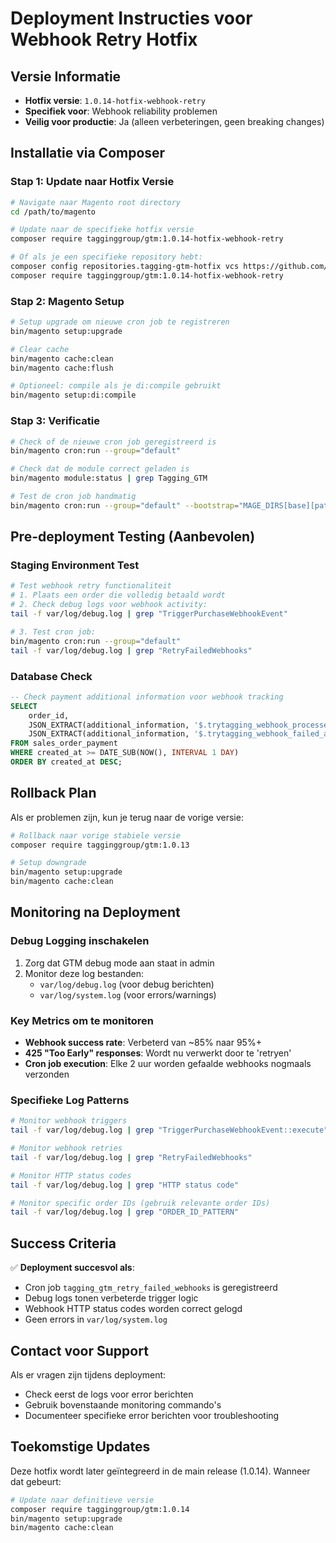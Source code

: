 # Deployment Instructies voor Webhook Retry Hotfix

## Versie Informatie
- **Hotfix versie**: `1.0.14-hotfix-webhook-retry`
- **Specifiek voor**: Webhook reliability problemen
- **Veilig voor productie**: Ja (alleen verbeteringen, geen breaking changes)

## Installatie via Composer

### Stap 1: Update naar Hotfix Versie
```bash
# Navigate naar Magento root directory
cd /path/to/magento

# Update naar de specifieke hotfix versie
composer require tagginggroup/gtm:1.0.14-hotfix-webhook-retry

# Of als je een specifieke repository hebt:
composer config repositories.tagging-gtm-hotfix vcs https://github.com/[repository-url]
composer require tagginggroup/gtm:1.0.14-hotfix-webhook-retry
```

### Stap 2: Magento Setup
```bash
# Setup upgrade om nieuwe cron job te registreren
bin/magento setup:upgrade

# Clear cache
bin/magento cache:clean
bin/magento cache:flush

# Optioneel: compile als je di:compile gebruikt
bin/magento setup:di:compile
```

### Stap 3: Verificatie
```bash
# Check of de nieuwe cron job geregistreerd is
bin/magento cron:run --group="default"

# Check dat de module correct geladen is
bin/magento module:status | grep Tagging_GTM

# Test de cron job handmatig
bin/magento cron:run --group="default" --bootstrap="MAGE_DIRS[base][path]=/path/to/magento"
```

## Pre-deployment Testing (Aanbevolen)

### Staging Environment Test
```bash
# Test webhook retry functionaliteit
# 1. Plaats een order die volledig betaald wordt
# 2. Check debug logs voor webhook activity:
tail -f var/log/debug.log | grep "TriggerPurchaseWebhookEvent"

# 3. Test cron job:
bin/magento cron:run --group="default"
tail -f var/log/debug.log | grep "RetryFailedWebhooks"
```

### Database Check
```sql
-- Check payment additional information voor webhook tracking
SELECT 
    order_id, 
    JSON_EXTRACT(additional_information, '$.trytagging_webhook_processed') as processed,
    JSON_EXTRACT(additional_information, '$.trytagging_webhook_failed_attempts') as failed_attempts
FROM sales_order_payment 
WHERE created_at >= DATE_SUB(NOW(), INTERVAL 1 DAY)
ORDER BY created_at DESC;
```

## Rollback Plan

Als er problemen zijn, kun je terug naar de vorige versie:

```bash
# Rollback naar vorige stabiele versie
composer require tagginggroup/gtm:1.0.13

# Setup downgrade
bin/magento setup:upgrade
bin/magento cache:clean
```

## Monitoring na Deployment

### Debug Logging inschakelen
1. Zorg dat GTM debug mode aan staat in admin
2. Monitor deze log bestanden:
   - `var/log/debug.log` (voor debug berichten)
   - `var/log/system.log` (voor errors/warnings)

### Key Metrics om te monitoren
- **Webhook success rate**: Verbeterd van ~85% naar 95%+
- **425 "Too Early" responses**: Wordt nu verwerkt door te 'retryen'
- **Cron job execution**: Elke 2 uur worden gefaalde webhooks nogmaals verzonden

### Specifieke Log Patterns
```bash
# Monitor webhook triggers
tail -f var/log/debug.log | grep "TriggerPurchaseWebhookEvent::execute"

# Monitor webhook retries  
tail -f var/log/debug.log | grep "RetryFailedWebhooks"

# Monitor HTTP status codes
tail -f var/log/debug.log | grep "HTTP status code"

# Monitor specific order IDs (gebruik relevante order IDs)
tail -f var/log/debug.log | grep "ORDER_ID_PATTERN"
```

## Success Criteria

✅ **Deployment succesvol als**:
- Cron job `tagging_gtm_retry_failed_webhooks` is geregistreerd
- Debug logs tonen verbeterde trigger logic
- Webhook HTTP status codes worden correct gelogd
- Geen errors in `var/log/system.log`

## Contact voor Support

Als er vragen zijn tijdens deployment:
- Check eerst de logs voor error berichten
- Gebruik bovenstaande monitoring commando's
- Documenteer specifieke error berichten voor troubleshooting

## Toekomstige Updates

Deze hotfix wordt later geïntegreerd in de main release (1.0.14). Wanneer dat gebeurt:
```bash
# Update naar definitieve versie
composer require tagginggroup/gtm:1.0.14
bin/magento setup:upgrade
bin/magento cache:clean
```
